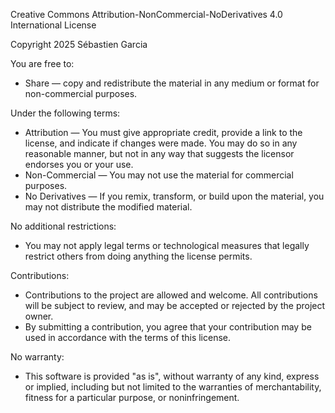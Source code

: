 Creative Commons Attribution-NonCommercial-NoDerivatives 4.0 International License

Copyright 2025 Sébastien Garcia

You are free to:
- Share — copy and redistribute the material in any medium or format for non-commercial purposes.

Under the following terms:
- Attribution — You must give appropriate credit, provide a link to the license, and indicate if changes were made. You may do so in any reasonable manner, but not in any way that suggests the licensor endorses you or your use.
- Non-Commercial — You may not use the material for commercial purposes.
- No Derivatives — If you remix, transform, or build upon the material, you may not distribute the modified material.

No additional restrictions:
- You may not apply legal terms or technological measures that legally restrict others from doing anything the license permits.

Contributions:
- Contributions to the project are allowed and welcome. All contributions will be subject to review, and may be accepted or rejected by the project owner. 
- By submitting a contribution, you agree that your contribution may be used in accordance with the terms of this license.

No warranty:
- This software is provided "as is", without warranty of any kind, express or implied, including but not limited to the warranties of merchantability, fitness for a particular purpose, or noninfringement.